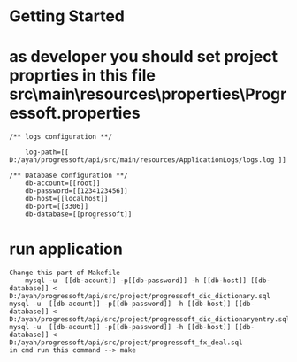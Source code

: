 # Getting Started
# as developer you should set project proprties in this file src\main\resources\properties\Progressoft.properties

    /** logs configuration **/

        log-path=[[ D:/ayah/progressoft/api/src/main/resources/ApplicationLogs/logs.log ]] 

    /** Database configuration **/
        db-account=[[root]]
        db-password=[[1234123456]]
        db-host=[[localhost]]
        db-port=[[3306]]
        db-database=[[progressoft]]

# run application 
    Change this part of Makefile
        mysql -u  [[db-acount]] -p[[db-password]] -h [[db-host]] [[db-database]] < D:/ayah/progressoft/api/src/project/progressoft_dic_dictionary.sql
	mysql -u  [[db-acount]] -p[[db-password]] -h [[db-host]] [[db-database]] < D:/ayah/progressoft/api/src/project/progressoft_dic_dictionaryentry.sql
	mysql -u  [[db-acount]] -p[[db-password]] -h [[db-host]] [[db-database]] < D:/ayah/progressoft/api/src/project/progressoft_fx_deal.sql
    in cmd run this command --> make 
